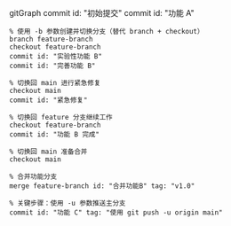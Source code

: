 gitGraph
    commit id: "初始提交"
    commit id: "功能 A"
    
    % 使用 -b 参数创建并切换分支（替代 branch + checkout）
    branch feature-branch
    checkout feature-branch
    commit id: "实验性功能 B"
    commit id: "完善功能 B"
    
    % 切换回 main 进行紧急修复
    checkout main
    commit id: "紧急修复"
    
    % 切换回 feature 分支继续工作
    checkout feature-branch
    commit id: "功能 B 完成"
    
    % 切换回 main 准备合并
    checkout main
    
    % 合并功能分支
    merge feature-branch id: "合并功能B" tag: "v1.0"
    
    % 关键步骤：使用 -u 参数推送主分支
    commit id: "功能 C" tag: "使用 git push -u origin main"